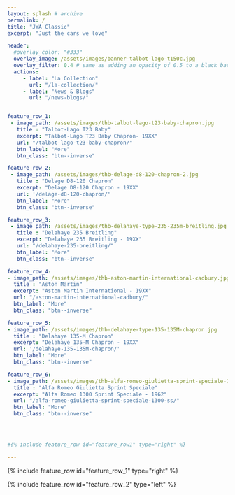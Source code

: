 ```yaml
---
layout: splash # archive
permalink: /
title: "JWA Classic"
excerpt: "Just the cars we love"

header:
  #overlay_color: "#333"
  overlay_image: /assets/images/banner-talbot-lago-t150c.jpg
  overlay_filter: 0.4 # same as adding an opacity of 0.5 to a black background
  actions:
     - label: "La Collection"
       url: "/la-collection/"
     - label: "News & Blogs"
       url: "/news-blogs/"


feature_row_1:
 - image_path: /assets/images/thb-talbot-lago-t23-baby-chapron.jpg
   title : "Talbot-Lago T23 Baby"
   excerpt: "Talbot-Lago T23 Baby Chapron- 19XX"
   url: "/talbot-lago-t23-baby-chapron/"
   btn_label: "More"
   btn_class: "btn--inverse"

feature_row_2:
 - image_path: /assets/images/thb-delage-d8-120-chapron-2.jpg
   title : "Delage D8-120 Chapron"
   excerpt: "Delage D8-120 Chapron - 19XX"
   url: '/delage-d8-120-chapron/'
   btn_label: "More"
   btn_class: "btn--inverse"

feature_row_3:
 - image_path: /assets/images/thb-delahaye-type-235-235m-breitling.jpg
   title : "Delahaye 235 Breitling"
   excerpt: "Delahaye 235 Breitling - 19XX"
   url: "/delahaye-235-breitling/"
   btn_label: "More"
   btn_class: "btn--inverse"

feature_row_4:
- image_path: /assets/images/thb-aston-martin-international-cadbury.jpg
  title : "Aston Martin"
  excerpt: "Aston Martin International - 19XX"
  url: "/aston-martin-international-cadbury/"
  btn_label: "More"
  btn_class: "btn--inverse"

feature_row_5:
- image_path: /assets/images/thb-delahaye-type-135-135M-chapron.jpg
  title : "Delahaye 135-M Chapron"
  excerpt: "Delahaye 135-M Chapron - 19XX"
  url: '/delahaye-135-135M-chapron/'
  btn_label: "More"
  btn_class: "btn--inverse"

feature_row_6:
- image_path: /assets/images/thb-alfa-romeo-giulietta-sprint-speciale-1300-ss.jpg
  title : "Alfa Romeo Giulietta Sprint Speciale"
  excerpt: "Alfa Romeo 1300 Sprint Speciale - 1962"
  url: "/alfa-romeo-giulietta-sprint-speciale-1300-ss/"
  btn_label: "More"
  btn_class: "btn--inverse"




#{% include feature_row id="feature_row1" type="right" %}

---
```




{% include feature_row id="feature_row_1" type="right" %}


{% include feature_row id="feature_row_2"  type="left" %}
